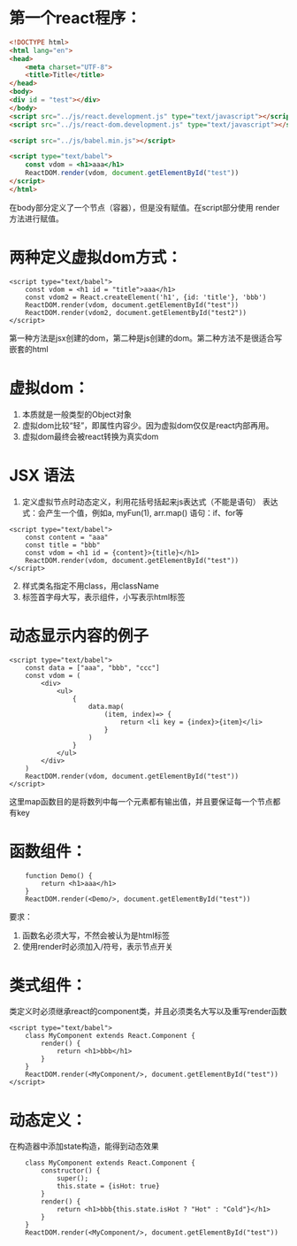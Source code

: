 # 第一个react程序：
```html
<!DOCTYPE html>
<html lang="en">
<head>
    <meta charset="UTF-8">
    <title>Title</title>
</head>
<body>
<div id = "test"></div>
</body>
<script src="../js/react.development.js" type="text/javascript"></script>
<script src="../js/react-dom.development.js" type="text/javascript"></script>

<script src="../js/babel.min.js"></script>

<script type="text/babel">
    const vdom = <h1>aaa</h1>
    ReactDOM.render(vdom, document.getElementById("test"))
</script>
</html>
```
在body部分定义了一个节点（容器），但是没有赋值。在script部分使用 render 方法进行赋值。

# 两种定义虚拟dom方式：
```
<script type="text/babel">
    const vdom = <h1 id = "title">aaa</h1>
    const vdom2 = React.createElement('h1', {id: 'title'}, 'bbb')
    ReactDOM.render(vdom, document.getElementById("test"))
    ReactDOM.render(vdom2, document.getElementById("test2"))
</script>
```
第一种方法是jsx创建的dom，第二种是js创建的dom。第二种方法不是很适合写嵌套的html

# 虚拟dom：
1. 本质就是一般类型的Object对象
2. 虚拟dom比较“轻”，即属性内容少。因为虚拟dom仅仅是react内部再用。
3. 虚拟dom最终会被react转换为真实dom

# JSX 语法 
1. 定义虚拟节点时动态定义，利用花括号括起来js表达式（不能是语句）
表达式：会产生一个值，例如a, myFun(1), arr.map()
语句：if、for等
```
<script type="text/babel">
    const content = "aaa"
    const title = "bbb"
    const vdom = <h1 id = {content}>{title}</h1>
    ReactDOM.render(vdom, document.getElementById("test"))
</script>
```
2. 样式类名指定不用class，用className
3. 标签首字母大写，表示组件，小写表示html标签

# 动态显示内容的例子
```
<script type="text/babel">
    const data = ["aaa", "bbb", "ccc"]
    const vdom = (
        <div>
            <ul>
                {
                    data.map(
                        (item, index)=> {
                            return <li key = {index}>{item}</li>
                        }
                    )
                }
            </ul>
        </div>
    )
    ReactDOM.render(vdom, document.getElementById("test"))
</script>
```
这里map函数目的是将数列中每一个元素都有输出值，并且要保证每一个节点都有key

# 函数组件：
```
    function Demo() {
        return <h1>aaa</h1>
    }
    ReactDOM.render(<Demo/>, document.getElementById("test"))
```
要求：
1. 函数名必须大写，不然会被认为是html标签
2. 使用render时必须加入/符号，表示节点开关

# 类式组件：
类定义时必须继承react的component类，并且必须类名大写以及重写render函数
```
<script type="text/babel">
    class MyComponent extends React.Component {
        render() {
            return <h1>bbb</h1>
        }
    }
    ReactDOM.render(<MyComponent/>, document.getElementById("test"))
</script>
```

# 动态定义：
在构造器中添加state构造，能得到动态效果
```
    class MyComponent extends React.Component {
        constructor() {
            super();
            this.state = {isHot: true}
        }
        render() {
            return <h1>bbb{this.state.isHot ? "Hot" : "Cold"}</h1>
        }
    }
    ReactDOM.render(<MyComponent/>, document.getElementById("test"))
```
